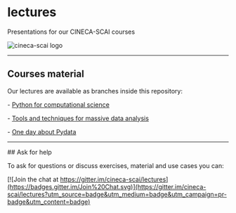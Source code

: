 
# lectures

Presentations for our CINECA-SCAI courses

![cineca-scai logo](http://plutocode.ph.unito.it/images/scai-logo.png)


---

## Courses material

Our lectures are available as branches inside this repository:

- [Python for computational science](https://github.com/cineca-scai/lectures/tree/science-rome/pyscience)

- [Tools and techniques for massive data analysis](https://github.com/cineca-scai/lectures/tree/milano/pydata)

- [One day about Pydata](https://github.com/cineca-scai/lectures/tree/milano/pydata)

---

## Ask for help

To ask for questions or discuss exercises, material and use cases you can:

[![Join the chat at https://gitter.im/cineca-scai/lectures](https://badges.gitter.im/Join%20Chat.svg)](https://gitter.im/cineca-scai/lectures?utm_source=badge&utm_medium=badge&utm_campaign=pr-badge&utm_content=badge)
